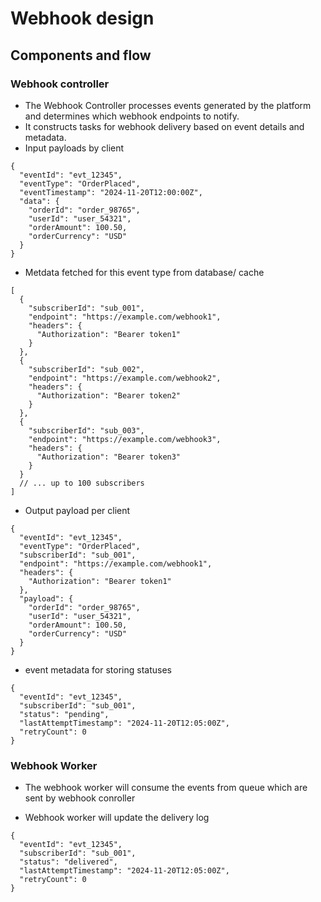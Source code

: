 # Webhook design

## Components and flow

### Webhook controller

- The Webhook Controller processes events generated by the platform and determines which webhook endpoints to notify.
- It constructs tasks for webhook delivery based on event details and metadata.
- Input payloads by client

```
{
  "eventId": "evt_12345",
  "eventType": "OrderPlaced",
  "eventTimestamp": "2024-11-20T12:00:00Z",
  "data": {
    "orderId": "order_98765",
    "userId": "user_54321",
    "orderAmount": 100.50,
    "orderCurrency": "USD"
  }
}

```

- Metdata fetched for this event type from database/ cache

```
[
  {
    "subscriberId": "sub_001",
    "endpoint": "https://example.com/webhook1",
    "headers": {
      "Authorization": "Bearer token1"
    }
  },
  {
    "subscriberId": "sub_002",
    "endpoint": "https://example.com/webhook2",
    "headers": {
      "Authorization": "Bearer token2"
    }
  },
  {
    "subscriberId": "sub_003",
    "endpoint": "https://example.com/webhook3",
    "headers": {
      "Authorization": "Bearer token3"
    }
  }
  // ... up to 100 subscribers
]
```

- Output payload per client
```
{
  "eventId": "evt_12345",
  "eventType": "OrderPlaced",
  "subscriberId": "sub_001",
  "endpoint": "https://example.com/webhook1",
  "headers": {
    "Authorization": "Bearer token1"
  },
  "payload": {
    "orderId": "order_98765",
    "userId": "user_54321",
    "orderAmount": 100.50,
    "orderCurrency": "USD"
  }
}

```

- event metadata for storing statuses
```
{
  "eventId": "evt_12345",
  "subscriberId": "sub_001",
  "status": "pending",
  "lastAttemptTimestamp": "2024-11-20T12:05:00Z",
  "retryCount": 0
}

```

### Webhook Worker

- The webhook worker will consume the events from queue which are sent by webhook conroller

- Webhook worker will update the delivery log
```
{
  "eventId": "evt_12345",
  "subscriberId": "sub_001",
  "status": "delivered",
  "lastAttemptTimestamp": "2024-11-20T12:05:00Z",
  "retryCount": 0
}

```
